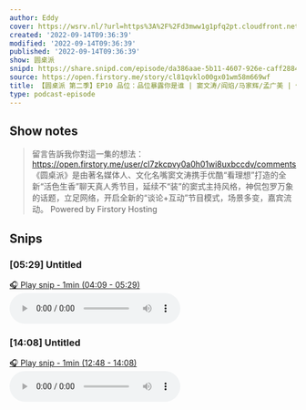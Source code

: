 ```yaml
---
author: Eddy
cover: https://wsrv.nl/?url=https%3A%2F%2Fd3mww1g1pfq2pt.cloudfront.net%2FAvatar%2Fcl7zkcpvy0a0h01wi8uxbccdv%2F1666234585141.jpg&w=200&h=200
created: '2022-09-14T09:36:39'
modified: '2022-09-14T09:36:39'
published: '2022-09-14T09:36:39'
show: 圆桌派
snipd: https://share.snipd.com/episode/da386aae-5b11-4607-926e-caff2884d602
source: https://open.firstory.me/story/cl81qvklo00gx01wm58m669wf
title: 【圆桌派 第二季】EP10 品位：品位暴露你是谁 | 窦文涛/阎焰/马家辉/孟广美 | 优酷纪实 YOUKU DOCUMENTARY
type: podcast-episode
---
```



## Show notes
> 留言告訴我你對這一集的想法：  https://open.firstory.me/user/cl7zkcpvy0a0h01wi8uxbccdv/comments   《圆桌派》是由著名媒体人、文化名嘴窦文涛携手优酷“看理想”打造的全新“活色生香”聊天真人秀节目，延续不“装”的窦式主持风格，神侃包罗万象的话题，立足网络，开启全新的“谈论+互动”节目模式，场景多变，嘉宾流动。
> Powered by  Firstory Hosting

## Snips
### [05:29] Untitled
[🎧 Play snip - 1min️ (04:09 - 05:29)](https://share.snipd.com/snip/4f91827d-80e1-4e00-9c21-a966be5c93cb)
<audio controls> <source src="https://backend.endpoints.firstory-709db.cloud.goog/play.mp3?url=https%3A%2F%2Fd3mww1g1pfq2pt.cloudfront.net%2FRecord%2Fcl7zkcpvy0a0h01wi8uxbccdv%2Fcl81qvklo00gy01wm9h7763n4.mp3%3Fv%3D1663167542279#t=04:09,05:29"> </audio>
### [14:08] Untitled
[🎧 Play snip - 1min️ (12:48 - 14:08)](https://share.snipd.com/snip/31b5f7cb-193c-42c3-9d9e-9254762a0328)
<audio controls> <source src="https://backend.endpoints.firstory-709db.cloud.goog/play.mp3?url=https%3A%2F%2Fd3mww1g1pfq2pt.cloudfront.net%2FRecord%2Fcl7zkcpvy0a0h01wi8uxbccdv%2Fcl81qvklo00gy01wm9h7763n4.mp3%3Fv%3D1663167542279#t=12:48,14:08"> </audio>

